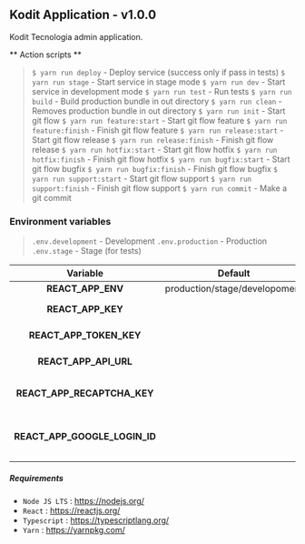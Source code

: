 ## Kodit Application - v1.0.0

Kodit Tecnologia admin application.

** Action scripts **
> `$ yarn run deploy` - Deploy service (success only if pass in tests)
> `$ yarn run stage` - Start service in stage mode
> `$ yarn run dev` - Start service in development mode
> `$ yarn run test` - Run tests
> `$ yarn run build` - Build production bundle in out directory 
> `$ yarn run clean` - Removes production bundle in out directory
> `$ yarn run init` - Start git flow
> `$ yarn run feature:start` - Start git flow feature
> `$ yarn run feature:finish` - Finish git flow feature
> `$ yarn run release:start` - Start git flow release
> `$ yarn run release:finish` - Finish git flow release
> `$ yarn run hotfix:start` - Start git flow hotfix
> `$ yarn run hotfix:finish` - Finish git flow hotfix
> `$ yarn run bugfix:start` - Start git flow bugfix
> `$ yarn run bugfix:finish` - Finish git flow bugfix
> `$ yarn run support:start` - Start git flow support
> `$ yarn run support:finish` - Finish git flow support
> `$ yarn run commit` - Make a git commit

### Environment variables
> `.env.development` - Development
> `.env.production` - Production
> `.env.stage` - Stage (for tests)

|Variable                     |Default                      |Description                  |
|:---------------------------:|:---------------------------:|-----------------------------|
|**REACT_APP_ENV**            |production/stage/developoment|Start mode                   |
|**REACT_APP_KEY**            |                             |Application name key         |
|**REACT_APP_TOKEN_KEY**      |                             |Application token key        |
|**REACT_APP_API_URL**        |                             |Application api url          |
|**REACT_APP_RECAPTCHA_KEY**  |                             |Google ReCaptcha key         |
|**REACT_APP_GOOGLE_LOGIN_ID**|                             |Google login application id  |

##### Requirements
- `Node JS LTS` : <https://nodejs.org/> 
- `React` : <https://reactjs.org/> 
- `Typescript` : <https://typescriptlang.org/> 
- `Yarn` : <https://yarnpkg.com/> 

